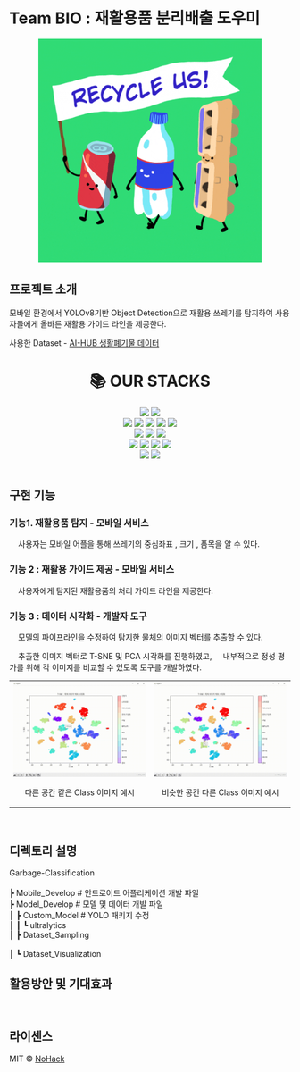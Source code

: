# Team BIO : 재활용품 분리배출 도우미

<p align="center">
  <img src="./images/move_garbage.gif" alt="thumbnail" width="400"/>
</p>


## 프로젝트 소개

모바일 환경에서 YOLOv8기반 Object Detection으로 재활용 쓰레기를 탐지하여 사용자들에게 올바른 재활용 가이드 라인을 제공한다.

사용한 Dataset - [AI-HUB 생활폐기물 데이터 ](https://aihub.or.kr/aihubdata/data/view.do?currMenu=115&topMenu=100&aihubDataSe=realm&dataSetSn=71385)


<div align=center><h1>📚 OUR STACKS</h1></div>  <div align=center>  <img src="https://img.shields.io/badge/python-3776AB?style=for-the-badge&logo=python&logoColor=white"> <img src="https://img.shields.io/badge/java-007396?style=for-the-badge&logo=java&logoColor=white">     <br>  
<img src="https://img.shields.io/badge/pytorch-EE4C2C?style=for-the-badge&logo=pytorch&logoColor=white"> <img src="https://img.shields.io/badge/opencv-5C3EE8?style=for-the-badge&logo=opencv&logoColor=white">  <img src="https://img.shields.io/badge/FASTAI-40AEF0?style=for-the-badge&logo=&logoColor=white"> <img src="https://img.shields.io/badge/yolo-21375A?style=for-the-badge&logo=yolo&logoColor=white"> <img src="https://img.shields.io/badge/ultralytics-2D50A5?style=for-the-badge&logo=ultralytics&logoColor=white">  <br>  
 <img src="https://img.shields.io/badge/linux-FCC624?style=for-the-badge&logo=linux&logoColor=black">  <img src="https://img.shields.io/badge/aws EC2-FF9900?style=for-the-badge&logo=amazonec2&logoColor=white">
<img src="https://img.shields.io/badge/aws S3-569A31?style=for-the-badge&logo=amazons3&logoColor=white"> <br>  <img src="https://img.shields.io/badge/github-181717?style=for-the-badge&logo=github&logoColor=white">  <img src="https://img.shields.io/badge/git-F05032?style=for-the-badge&logo=git&logoColor=white">  <img src="https://img.shields.io/badge/slack-4A154B?style=for-the-badge&logo=slack&logoColor=white"> <img src="https://img.shields.io/badge/notion-000000?style=for-the-badge&logo=notion&logoColor=white"> <br>  
<img src="https://img.shields.io/badge/android-68A51C?style=for-the-badge&logo=android&logoColor=white"> <img src="https://img.shields.io/badge/androidstudio-3DDC84?style=for-the-badge&logo=androidstudio&logoColor=white"> <br>  

</div>
  
<br>

## 구현 기능

### 기능1. 재활용품 탐지 - 모바일 서비스

&nbsp;&nbsp;&nbsp;&nbsp;사용자는 모바일 어플을 통해 쓰레기의 중심좌표 , 크기 , 품목을 알 수 있다.

### 기능 2 : 재활용 가이드 제공 - 모바일 서비스

&nbsp;&nbsp;&nbsp;&nbsp;사용자에게 탐지된 재활용품의 처리 가이드 라인을 제공한다.

### 기능 3 : 데이터 시각화 - 개발자 도구

&nbsp;&nbsp;&nbsp;&nbsp;모델의 파이프라인을 수정하여 탐지한 물체의 이미지 벡터를 추출할 수 있다.

&nbsp;&nbsp;&nbsp;&nbsp;추출한 이미지 벡터로 T-SNE 및 PCA 시각화를 진행하였고,
&nbsp;&nbsp;&nbsp;&nbsp;내부적으로 정성 평가를 위해 각 이미지를 비교할 수 있도록 도구를 개발하였다.

<table>
  <tr>
    <td>
      <div style="text-align: center;">
        <img src="./images/tsne_sameClass.gif" alt="thumbnail" width="400"/>
        <p>다른 공간 같은 Class 이미지 예시</p>
      </div>
    </td>
    <td>
      <div style="text-align: center;">
        <img src="./images/tsne_dffClass.gif" alt="thumbnail" width="400"/>
        <p>비슷한 공간 다른 Class 이미지 예시</p>
      </div>
    </td>
  </tr>
</table>

<br>

## 디렉토리 설명

Garbage-Classification<br>          
┣ Mobile_Develop                  # 안드로이드 어플리케이션 개발 파일<br>
┣ Model_Develop                   # 모델 및 데이터 개발 파일<br>
┃ ┣ Custom_Model                  # YOLO 패키지 수정 <br>
┃ ┃ ┗ ultralytics <br>
┃ ┣ Dataset_Sampling <br>        
┃ ┗ Dataset_Visualization <br>





## 활용방안 및 기대효과

<p align="justify">

</p>

<br>

## 라이센스

MIT &copy; [NoHack](mailto:lbjp114@gmail.com)

<!-- Stack Icon Refernces -->
